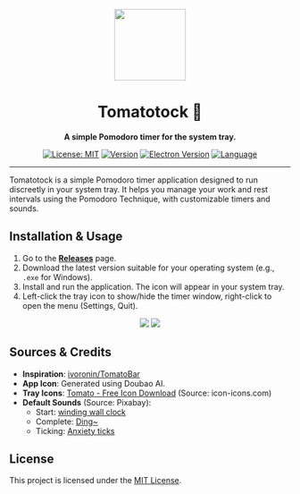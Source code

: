 <p align="center">
<img src="https://fzg-1324261000.cos.ap-nanjing.myqcloud.com/markdown/%E6%96%B0%E5%9B%BE%E6%A0%87bd.png" width="128" height="128"/>
<p>

<div align="center">

# Tomatotock 🍅

**A simple Pomodoro timer for the system tray.**

[![License: MIT](https://img.shields.io/badge/License-MIT-yellow.svg)](https://opensource.org/licenses/MIT)
[![Version](https://img.shields.io/github/package-json/v/fzg001/tomatotock)](https://github.com/fzg001/Tomatotock/releases) <!-- Updated Repo Link -->
[![Electron Version](https://img.shields.io/badge/electron-22.3.27-blue.svg)](https://www.electronjs.org/)
[![Language](https://img.shields.io/badge/language-English%20%7C%20%E4%B8%AD%E6%96%87-blue)](README.zh.md) <!-- Corrected link to README.zh.md -->

</div>

---

Tomatotock is a simple Pomodoro timer application designed to run discreetly in your system tray. It helps you manage your work and rest intervals using the Pomodoro Technique, with customizable timers and sounds.

## Installation & Usage

1.  Go to the [**Releases**](https://github.com/fzg001/Tomatotock/releases) page.
2.  Download the latest version suitable for your operating system (e.g., `.exe` for Windows).
3.  Install and run the application. The icon will appear in your system tray.
4.  Left-click the tray icon to show/hide the timer window, right-click to open the menu (Settings, Quit).
   
<div align="center">
  <img src="https://fzg-1324261000.cos.ap-nanjing.myqcloud.com/markdown/9370A9916DAF8572C239306E9A9F4494.gif"  />
  <img src="https://fzg-1324261000.cos.ap-nanjing.myqcloud.com/markdown/079A607FE887CB76576F4B3ECA7B0808.gif"  />
</div>

## Sources & Credits

*   **Inspiration**: [ivoronin/TomatoBar](https://github.com/ivoronin/TomatoBar)
*   **App Icon**: Generated using Doubao AI.
*   **Tray Icons**: [Tomato - Free Icon Download](https://icon-icons.com/icon/tomato/100803) (Source: icon-icons.com)
*   **Default Sounds** (Source: Pixabay):
    *   Start: [winding wall clock](https://pixabay.com/sound-effects/winding-wall-clock-66230/)
    *   Complete: [Ding~](https://pixabay.com/sound-effects/ding-126626/)
    *   Ticking: [Anxiety ticks](https://pixabay.com/sound-effects/anxiety-ticks-247694/)

## License

This project is licensed under the [MIT License](LICENSE).
